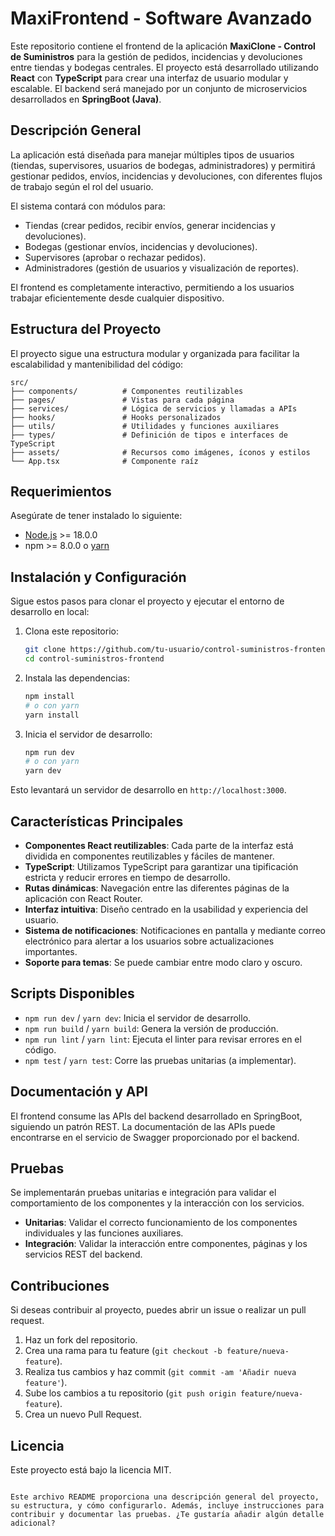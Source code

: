 # MaxiFrontend - Software Avanzado

Este repositorio contiene el frontend de la aplicación **MaxiClone - Control de Suministros**  para la gestión de pedidos, incidencias y devoluciones entre tiendas y bodegas centrales. El proyecto está desarrollado utilizando **React** con **TypeScript** para crear una interfaz de usuario modular y escalable. El backend será manejado por un conjunto de microservicios desarrollados en **SpringBoot (Java)**.

## Descripción General

La aplicación está diseñada para manejar múltiples tipos de usuarios (tiendas, supervisores, usuarios de bodegas, administradores) y permitirá gestionar pedidos, envíos, incidencias y devoluciones, con diferentes flujos de trabajo según el rol del usuario. 

El sistema contará con módulos para:
- Tiendas (crear pedidos, recibir envíos, generar incidencias y devoluciones).
- Bodegas (gestionar envíos, incidencias y devoluciones).
- Supervisores (aprobar o rechazar pedidos).
- Administradores (gestión de usuarios y visualización de reportes).

El frontend es completamente interactivo, permitiendo a los usuarios trabajar eficientemente desde cualquier dispositivo.

## Estructura del Proyecto

El proyecto sigue una estructura modular y organizada para facilitar la escalabilidad y mantenibilidad del código:

```plaintext
src/
├── components/          # Componentes reutilizables
├── pages/               # Vistas para cada página
├── services/            # Lógica de servicios y llamadas a APIs
├── hooks/               # Hooks personalizados
├── utils/               # Utilidades y funciones auxiliares
├── types/               # Definición de tipos e interfaces de TypeScript
├── assets/              # Recursos como imágenes, íconos y estilos
└── App.tsx              # Componente raíz
```

## Requerimientos

Asegúrate de tener instalado lo siguiente:

- [Node.js](https://nodejs.org/) >= 18.0.0
- npm >= 8.0.0 o [yarn](https://yarnpkg.com/)

## Instalación y Configuración

Sigue estos pasos para clonar el proyecto y ejecutar el entorno de desarrollo en local:

1. Clona este repositorio:
   ```bash
   git clone https://github.com/tu-usuario/control-suministros-frontend.git
   cd control-suministros-frontend
   ```

2. Instala las dependencias:
   ```bash
   npm install
   # o con yarn
   yarn install
   ```

3. Inicia el servidor de desarrollo:
   ```bash
   npm run dev
   # o con yarn
   yarn dev
   ```

Esto levantará un servidor de desarrollo en `http://localhost:3000`.

## Características Principales

- **Componentes React reutilizables**: Cada parte de la interfaz está dividida en componentes reutilizables y fáciles de mantener.
- **TypeScript**: Utilizamos TypeScript para garantizar una tipificación estricta y reducir errores en tiempo de desarrollo.
- **Rutas dinámicas**: Navegación entre las diferentes páginas de la aplicación con React Router.
- **Interfaz intuitiva**: Diseño centrado en la usabilidad y experiencia del usuario.
- **Sistema de notificaciones**: Notificaciones en pantalla y mediante correo electrónico para alertar a los usuarios sobre actualizaciones importantes.
- **Soporte para temas**: Se puede cambiar entre modo claro y oscuro.

## Scripts Disponibles

- `npm run dev` / `yarn dev`: Inicia el servidor de desarrollo.
- `npm run build` / `yarn build`: Genera la versión de producción.
- `npm run lint` / `yarn lint`: Ejecuta el linter para revisar errores en el código.
- `npm test` / `yarn test`: Corre las pruebas unitarias (a implementar).

## Documentación y API

El frontend consume las APIs del backend desarrollado en SpringBoot, siguiendo un patrón REST. La documentación de las APIs puede encontrarse en el servicio de Swagger proporcionado por el backend.

## Pruebas

Se implementarán pruebas unitarias e integración para validar el comportamiento de los componentes y la interacción con los servicios.

- **Unitarias**: Validar el correcto funcionamiento de los componentes individuales y las funciones auxiliares.
- **Integración**: Validar la interacción entre componentes, páginas y los servicios REST del backend.


## Contribuciones

Si deseas contribuir al proyecto, puedes abrir un issue o realizar un pull request.

1. Haz un fork del repositorio.
2. Crea una rama para tu feature (`git checkout -b feature/nueva-feature`).
3. Realiza tus cambios y haz commit (`git commit -am 'Añadir nueva feature'`).
4. Sube los cambios a tu repositorio (`git push origin feature/nueva-feature`).
5. Crea un nuevo Pull Request.

## Licencia

Este proyecto está bajo la licencia MIT.
```

Este archivo README proporciona una descripción general del proyecto, su estructura, y cómo configurarlo. Además, incluye instrucciones para contribuir y documentar las pruebas. ¿Te gustaría añadir algún detalle adicional?